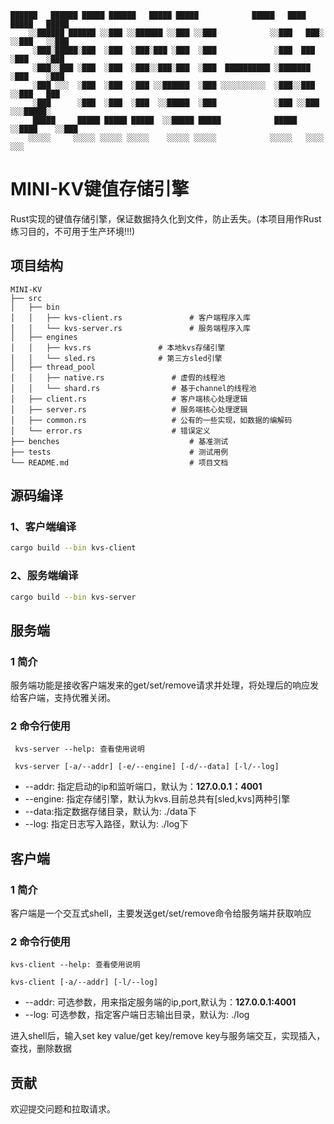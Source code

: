 ```
██████   ██████ █████ ██████   █████ █████            █████   ████ █████   █████
    ░░██████ ██████ ░░███ ░░██████ ░░███ ░░███            ░░███   ███░ ░░███   ░░███ 
     ░███░█████░███  ░███  ░███░███ ░███  ░███             ░███  ███    ░███    ░███ 
     ░███░░███ ░███  ░███  ░███░░███░███  ░███  ██████████ ░███████     ░███    ░███ 
     ░███ ░░░  ░███  ░███  ░███ ░░██████  ░███ ░░░░░░░░░░  ░███░░███    ░░███   ███  
     ░███      ░███  ░███  ░███  ░░█████  ░███             ░███ ░░███    ░░░█████░   
     █████     █████ █████ █████  ░░█████ █████            █████ ░░████    ░░███     
    ░░░░░     ░░░░░ ░░░░░ ░░░░░    ░░░░░ ░░░░░            ░░░░░   ░░░░      ░░░
```
# MINI-KV键值存储引擎
Rust实现的键值存储引擎，保证数据持久化到文件，防止丢失。(本项目用作Rust练习目的，不可用于生产环境!!!)

## 项目结构

```
MINI-KV
├── src
│   ├── bin
│   │   ├── kvs-client.rs               # 客户端程序入库
│   │   └── kvs-server.rs               # 服务端程序入库
│   ├── engines
│   │   ├── kvs.rs               # 本地kvs存储引擎
│   │   └── sled.rs              # 第三方sled引擎
│   ├── thread_pool
│   │   ├── native.rs               # 虚假的线程池
│   │   └── shard.rs                # 基于channel的线程池
│   ├── client.rs                   # 客户端核心处理逻辑
│   ├── server.rs                   # 服务端核心处理逻辑
│   ├── common.rs                   # 公有的一些实现，如数据的编解码
│   └── error.rs                    # 错误定义
├── benches                             # 基准测试
├── tests                               # 测试用例
└── README.md                           # 项目文档
```

## 源码编译
### 1、客户端编译
```sh
cargo build --bin kvs-client
```
### 2、服务端编译
```sh
cargo build --bin kvs-server
```  

## 服务端
### 1 简介 
服务端功能是接收客户端发来的get/set/remove请求并处理，将处理后的响应发给客户端，支持优雅关闭。

### 2 命令行使用 
```
 kvs-server --help: 查看使用说明 
```
```
 kvs-server [-a/--addr] [-e/--engine] [-d/--data] [-l/--log]
``` 
- --addr: 指定启动的ip和监听端口，默认为：**127.0.0.1：4001**  
- --engine: 指定存储引擎，默认为kvs.目前总共有[sled,kvs]两种引擎
- --data:指定数据存储目录，默认为: ./data下
- --log: 指定日志写入路径，默认为: ./log下

## 客户端
### 1 简介

客户端是一个交互式shell，主要发送get/set/remove命令给服务端并获取响应 

### 2 命令行使用
```
kvs-client --help: 查看使用说明 
```
```
kvs-client [-a/--addr] [-l/--log]
```
- --addr: 可选参数，用来指定服务端的ip,port,默认为：**127.0.0.1:4001**  
- --log: 可选参数，指定客户端日志输出目录，默认为: ./log

进入shell后，输入set key value/get key/remove key与服务端交互，实现插入，查找，删除数据

## 贡献

欢迎提交问题和拉取请求。
